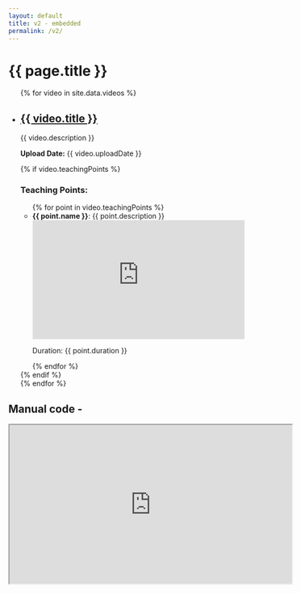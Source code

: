 ```yaml
---
layout: default
title: v2 - embedded
permalink: /v2/
---
```


<h1>{{ page.title }}</h1>

<ul>
  {% for video in site.data.videos %}
    <li>
      <h2><a href="{{ video.url }}">{{ video.title }}</a></h2>
      <p>{{ video.description }}</p>
      <p><strong>Upload Date:</strong> {{ video.uploadDate }}</p>
      {% if video.teachingPoints %}
        <h3>Teaching Points:</h3>
        <ul>
        {% for point in video.teachingPoints %}
        <li>
            <strong>{{ point.name }}</strong>: {{ point.description }}<br>
            <iframe width="420" height="236"
            src="https://www.youtube.com/embed/{{ video.youtubeId }}?start={{ point.start }}&end={{ point.end }}&rel=0&modestbranding=1"
            frameborder="0" allow="accelerometer; autoplay; clipboard-write; encrypted-media; gyroscope; picture-in-picture"
            allowfullscreen>
            </iframe>
            <p>Duration: {{ point.duration }}</p>
        </li>
        {% endfor %}
        </ul>
      {% endif %}
    </li>
  {% endfor %}
</ul>

## Manual code - 
<iframe width="560" height="315" src="https://www.youtube.com/embed/wz8sXiNjoSs?si=701MtYzVVNf-lRpJ&amp;start=2476&end=2496" title="Basketball For Coaches" frameborder="5" allow="accelerometer; autoplay; clipboard-write; encrypted-media; gyroscope; picture-in-picture; web-share" referrerpolicy="strict-origin-when-cross-origin" allowfullscreen></iframe>